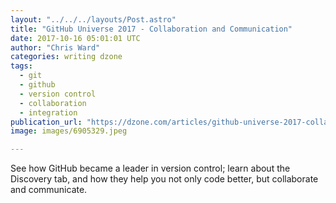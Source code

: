 ```yaml
---
layout: "../../../layouts/Post.astro"
title: "GitHub Universe 2017 - Collaboration and Communication"
date: 2017-10-16 05:01:01 UTC
author: "Chris Ward"
categories: writing dzone
tags:
  - git
  - github
  - version control
  - collaboration
  - integration
publication_url: "https://dzone.com/articles/github-universe-2017-collaboration-and-communicati"
image: images/6905329.jpeg

---
```

See how GitHub became a leader in version control; learn about the Discovery tab, and how they help you not only code better, but collaborate and communicate.

